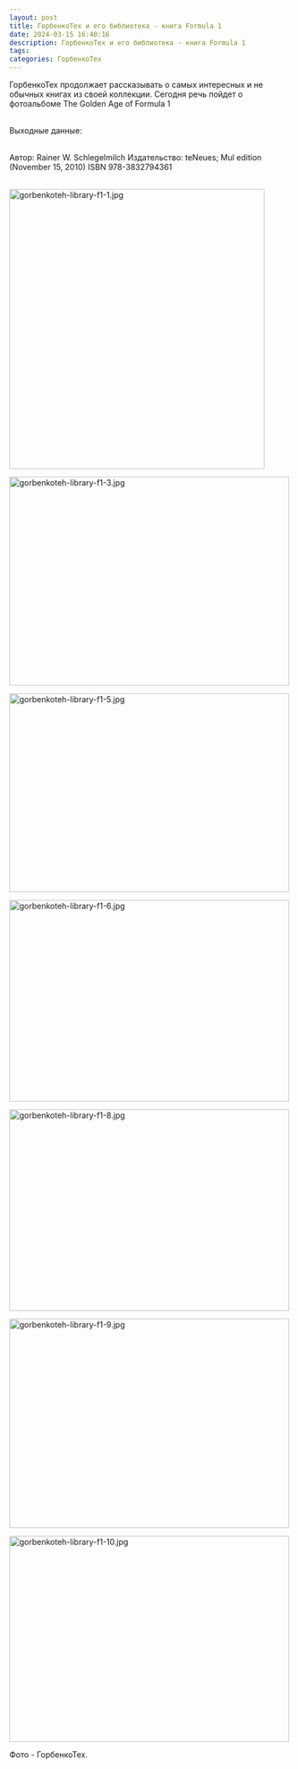 ```yaml
---
layout: post
title: ГорбенкоТех и его библиотека - книга Formula 1
date: 2024-03-15 16:40:16
description: ГорбенкоТех и его библиотека - книга Formula 1
tags: 
categories: ГорбенкоТех
---
```


ГорбенкоТех продолжает рассказывать о самых интересных и не обычных книгах из своей коллекции. Сегодня речь пойдет о фотоальбоме The Golden Age of Formula 1
<br/>
<br/>

Выходные данные:
<br/>
<br/>

Автор: Rainer W. Schlegelmilch
Издательство: teNeues; Mul edition (November 15, 2010)
ISBN 978-3832794361
<br/>
<br/>

<a href="https://fotki.yandex.ru/next/users/roman-gorbenko/album/160467/view/691744" target="_blank"><img src="https://img-fotki.yandex.ru/get/15555/18471615.79/0_a8e20_bd7d15ad_L.jpg" width="456" height="500" border="0" title="gorbenkoteh-library-f1-1.jpg" alt="gorbenkoteh-library-f1-1.jpg"/></a>

<a href="https://fotki.yandex.ru/next/users/roman-gorbenko/album/160467/view/691745" target="_blank"><img src="https://img-fotki.yandex.ru/get/5805/18471615.79/0_a8e21_5c1156df_L.jpg" width="500" height="373" border="0" title="gorbenkoteh-library-f1-3.jpg" alt="gorbenkoteh-library-f1-3.jpg"/></a>

<a href="https://fotki.yandex.ru/next/users/roman-gorbenko/album/160467/view/691746" target="_blank"><img src="https://img-fotki.yandex.ru/get/3603/18471615.79/0_a8e22_9be29fe1_L.jpg" width="500" height="355" border="0" title="gorbenkoteh-library-f1-5.jpg" alt="gorbenkoteh-library-f1-5.jpg"/></a>

<a href="https://fotki.yandex.ru/next/users/roman-gorbenko/album/160467/view/691747" target="_blank"><img src="https://img-fotki.yandex.ru/get/3806/18471615.79/0_a8e23_d5542639_L.jpg" width="500" height="360" border="0" title="gorbenkoteh-library-f1-6.jpg" alt="gorbenkoteh-library-f1-6.jpg"/></a>

<a href="https://fotki.yandex.ru/next/users/roman-gorbenko/album/160467/view/691748" target="_blank"><img src="https://img-fotki.yandex.ru/get/3506/18471615.79/0_a8e24_2d87625f_L.jpg" width="500" height="360" border="0" title="gorbenkoteh-library-f1-8.jpg" alt="gorbenkoteh-library-f1-8.jpg"/></a>

<a href="https://fotki.yandex.ru/next/users/roman-gorbenko/album/160467/view/691749" target="_blank"><img src="https://img-fotki.yandex.ru/get/6805/18471615.79/0_a8e25_66a1f50c_L.jpg" width="500" height="374" border="0" title="gorbenkoteh-library-f1-9.jpg" alt="gorbenkoteh-library-f1-9.jpg"/></a>

<a href="https://fotki.yandex.ru/next/users/roman-gorbenko/album/160467/view/691751" target="_blank"><img src="https://img-fotki.yandex.ru/get/6523/18471615.79/0_a8e27_39521ff1_L.jpg" width="500" height="368" border="0" title="gorbenkoteh-library-f1-10.jpg" alt="gorbenkoteh-library-f1-10.jpg"/></a>

Фото - ГорбенкоТех.
